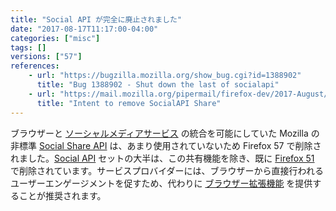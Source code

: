 ```yaml
---
title: "Social API が完全に廃止されました"
date: "2017-08-17T11:17:00-04:00"
categories: ["misc"]
tags: []
versions: ["57"]
references:
    - url: "https://bugzilla.mozilla.org/show_bug.cgi?id=1388902"
      title: "Bug 1388902 - Shut down the last of socialapi"
    - url: "https://mail.mozilla.org/pipermail/firefox-dev/2017-August/005709.html"
      title: "Intent to remove SocialAPI Share"
---
```

ブラウザーと [ソーシャルメディアサービス](https://activations.cdn.mozilla.net/ja/) の統合を可能にしていた Mozilla の非標準 [Social Share API](https://developer.mozilla.org/ja/docs/Mozilla/Projects/Social_API/Share) は、あまり使用されていないため Firefox 57 で削除されました。[Social API](https://developer.mozilla.org/ja/docs/Mozilla/Projects/Social_API) セットの大半は、この共有機能を除き、既に [Firefox 51](https://www.fxsitecompat.com/ja/docs/2016/social-api-has-been-removed-except-the-sharing-functionality/) で削除されています。サービスプロバイダーには、ブラウザーから直接行われるユーザーエンゲージメントを促すため、代わりに [ブラウザー拡張機能](https://developer.mozilla.org/ja/Add-ons/WebExtensions) を提供することが推奨されます。
